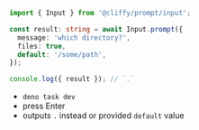 ```ts
import { Input } from '@cliffy/prompt/input';

const result: string = await Input.prompt({
  message: 'which directory?',
  files: true,
  default: '/some/path',
});

console.log({ result }); // `.`
```

- `deno task dev`
- press Enter
- outputs `.` instead or provided `default` value

